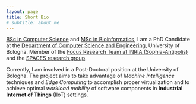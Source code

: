 ```yaml
---
layout: page
title: Short Bio
# subtitle: about me
---
```


[BSc in Computer Science](https://webapps.unitn.it/Biblioteca/en/Web/Tesi) and [MSc in Bioinformatics](http://www.biocomp.unibo.it/lsbioinfo/), I am a PhD Candidate at the [Department of Computer Science and Engineering](http://cs.unibo.it), University of Bologna. 
Member of the [Focus Research Team at INRIA (Sophia-Antipolis)](http://focus.cs.unibo.it) and the [SPACES research group](http://www.cs.unibo.it/projects/spaces).

Currently, I am involved in a Post-Doctoral position at the University of Bologna.
The project aims to take advantage of _Machine Intelligence_ techniques and _Edge Computing_ to accomplish proper virtualization and to achieve optimal _workload mobility_ of software components in **Industrial Internet of Things** (IIoT) settings.

<!-- In 2019, I completed my PhD, supervised by [Professor Maurizio Gabbrielli](http://www.cs.unibo.it/~gabbri/) and [Professor Ivan Lanese](http://www.cs.unibo.it/~lanese).
The research focused on the exploitation of **Microservices-Oriented Computing** in the development of interoperable application for **Internet of Things** systems. 
The European institution [EIT Digital](https://www.eitdigital.eu/) and the Italian company [Engineering SpA](https://www.eng.it) financially supported my grant.

In 2018, the Head of the [Concurrency and Logic research group](https://concurrency.sdu.dk) of the [Department of Mathematics and Computer Science](https://www.sdu.dk/en/Om_SDU/Institutter_centre/Imada_matematik_og_datalogi) at the [University of Southern Denmark](https://www.sdu.dk/en/), [Professor Fabrizio Montesi](https://www.fabriziomontesi.com), invited me in a research project concerning the usage of programming language abstractions to manage data handling in _Edge Computing_ scenarios.

In addition to academic research activities, I am also interested in teaching-learning practices.
In this regard, [I carried out several courses and workshops in Schools, Universities and Companies](education/).
Moreover, I am intrigued by the theory of Computer Science Education and [Computational Thinking](https://doi.org/10.1145/3105726.3106194). -->